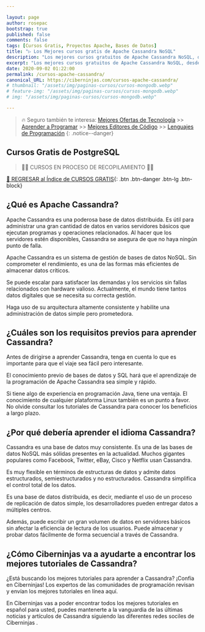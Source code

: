 ```yaml
---

layout: page
author: rosepac
bootstrap: true
published: false
comments: false
tags: [Cursos Gratis, Proyectos Apache, Bases de Datos]
title: "▷ Los Mejores cursos gratis de Apache Cassandra NoSQL"
description: "Los mejores cursos gratuitos de Apache Cassandra NoSQL, desde cero hasta nivel experto"
excerpt: "Los mejores cursos gratuitos de Apache Cassandra NoSQL, desde cero hasta nivel experto"
date: 2020-09-02 01:22:00
permalink: /cursos-apache-cassandra/
canonical_URL: https://ciberninjas.com/cursos-apache-cassandra/
# thumbnail: "/assets/img/paginas-cursos/cursos-mongodb.webp"
# feature-img: "/assets/img/paginas-cursos/cursos-mongodb.webp"
# img: "/assets/img/paginas-cursos/cursos-mongodb.webp"

---
```


> 🔥 Seguro también te interesa: [Mejores Ofertas de Tecnología](https://www.amazon.es/shop/cibercursos) >> [Aprender a Programar](/programar/) >> [Mejores Editores de Código](/mejores-editores-texto/) >> [Lenguajes de Programación](/15-mejores-lenguajes-programacion/)
{: .notice--danger}
<!-- https://hackr.io/es/tutorials/learn-sql -->
## **Cursos Gratis de PostgreSQL**

> 👷‍♂️ CURSOS EN PROCESO DE RECOPILAMIENTO 👷‍♂️
<!-- ### **Relacionados** <!-- omit in toc -->

[🏡 REGRESAR al Índice de CURSOS GRATIS](https://ciberninjas.com/cursos-tecnologia/){: .btn .btn-danger .btn-lg .btn-block}

<!-- ![](/assets/img/paginas-cursos/cursos-postgresql.webp) -->
## **¿Qué es Apache Cassandra?**

Apache Cassandra es una poderosa base de datos distribuida. Es útil para administrar una gran cantidad de datos en varios servidores básicos que ejecutan programas y operaciones relacionados. Al hacer que los servidores estén disponibles, Cassandra se asegura de que no haya ningún punto de falla.

Apache Cassandra es un sistema de gestión de bases de datos NoSQL. Sin comprometer el rendimiento, es una de las formas más eficientes de almacenar datos críticos.

Se puede escalar para satisfacer las demandas y los servicios sin fallas relacionados con hardware valioso. Actualmente, el mundo tiene tantos datos digitales que se necesita su correcta gestión.

Haga uso de su arquitectura altamente consistente y habilite una administración de datos simple pero prometedora.

## **¿Cuáles son los requisitos previos para aprender Cassandra?**

Antes de dirigirse a aprender Cassandra, tenga en cuenta lo que es importante para que el viaje sea fácil pero interesante.

El conocimiento previo de bases de datos y SQL hará que el aprendizaje de la programación de Apache Cassandra sea simple y rápido.

Si tiene algo de experiencia en programación Java, tiene una ventaja. El conocimiento de cualquier plataforma Linux también es un punto a favor. No olvide consultar los tutoriales de Cassandra para conocer los beneficios a largo plazo.

## **¿Por qué debería aprender el idioma Cassandra?**

Cassandra es una base de datos muy consistente. Es una de las bases de datos NoSQL más sólidas presentes en la actualidad. Muchos gigantes populares como Facebook, Twitter, eBay, Cisco y Netflix usan Cassandra.

Es muy flexible en términos de estructuras de datos y admite datos estructurados, semiestructurados y no estructurados. Cassandra simplifica el control total de los datos.

Es una base de datos distribuida, es decir, mediante el uso de un proceso de replicación de datos simple, los desarrolladores pueden entregar datos a múltiples centros.

Además, puede escribir un gran volumen de datos en servidores básicos sin afectar la eficiencia de lectura de los usuarios. Puede almacenar y probar datos fácilmente de forma secuencial a través de Cassandra.

## **¿Cómo Ciberninjas va a ayudarte a encontrar los mejores tutoriales de Cassandra?**

¿Está buscando los mejores tutoriales para aprender a Cassandra? ¡Confía en Ciberninjas! Los expertos de las comunidades de programación revisan y envían los mejores tutoriales en línea aquí.

En Ciberninjas vas a poder encontrar todos los mejores tutoriales en español para usted, puedes mantenerte a la vanguardia de las últimas noticias y artículos de Cassandra siguiendo las diferentes redes sociles de Ciberninjas   .